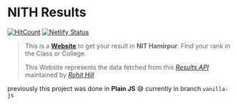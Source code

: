 # NITH Results

[![HitCount](http://hits.dwyl.io/RohitKaushal7/nith-results.svg)](http://hits.dwyl.io/RohitKaushal7/nith-results)
[![Netlify Status](https://api.netlify.com/api/v1/badges/57fa7728-1628-4739-9549-f9faa7a86c82/deploy-status)](https://app.netlify.com/sites/nith/deploys)

> This is a [**Website**](https://nith.netlify.app/) to get your result in **NIT Hamirpur**.
> Find your rank in the Class or College.
>
> This Website represents the data fetched from this
> _[Results API](https://github.com/rohithill/nithp)_ maintained by _[Rohit Hill](https://github.com/rohithill)_<br>

<!-- > _[Data](https://github.com/srbcheema1/Nith_results)_ : by [Srb Cheema](https://github.com/srbcheema1) <br> -->

previously this project was done in **Plain JS** 😅 currently in branch `vanilla-js` <br>
